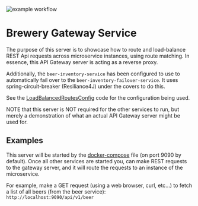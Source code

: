 ![example workflow](https://github.com/strohs/brewery-microservices/actions/workflows/brewery-gateway.yml/badge.svg)

# Brewery Gateway Service

The purpose of this server is to showcase how to route and load-balance REST Api requests across microservice 
instances, using route matching. In essence, this API Gateway server is acting as a reverse proxy.

Additionally, the `beer-inventory-service` has been configured to use to automatically
fail over to the `beer-inventory-failover-service`. It uses spring-circuit-breaker (Resiliance4J) under the covers to
do this.

See the [LoadBalancedRoutesConfig](./src/main/java/org/cjs/gateway/config/LoadBalancedRoutesConfig.java) code for the
configuration being used.


NOTE that this server is NOT required for the other services to run, but merely a demonstration of what an actual 
API Gateway server might be used for.

## Examples
This server will be started by the [docker-compose](../docker-compose.yml) file (on port 9090 by default).
Once all other services are started you, can make REST requests to the gateway server, and it will route the requests to 
an instance of the microservice.

For example, make a GET request (using a web browser, curl, etc...) to fetch a list of all beers
(from the beer service): `http://localhost:9090/api/v1/beer`